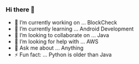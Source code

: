 ### Hi there 👋

- 🔭 I’m currently working on ... BlockCheck
- 🌱 I’m currently learning ... Android Development
- 👯 I’m looking to collaborate on ... Java
- 🤔 I’m looking for help with ... AWS
- 💬 Ask me about ... Anything
- ⚡ Fun fact: ... Python is older than Java
